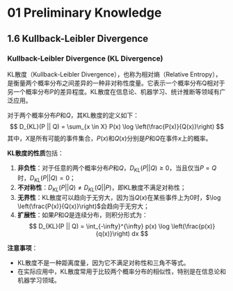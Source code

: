 # 01 Preliminary Knowledge

## 1.6 Kullback-Leibler Divergence

### Kullback-Leibler Divergence (KL Divergence)
KL散度（Kullback-Leibler Divergence），也称为相对熵（Relative Entropy），是衡量两个概率分布之间差异的一种非对称性度量。它表示一个概率分布Q相对于另一个概率分布P的差异程度。KL散度在信息论、机器学习、统计推断等领域有广泛应用。

对于两个概率分布$P$和$Q$，其KL散度的定义如下：
$$ D_{KL}(P || Q) = \sum_{x \in X} P(x) \log \left(\frac{P(x)}{Q(x)}\right) $$
其中，$X$是所有可能的事件集合，$P(x)$和$Q(x)$分别是$P$和$Q$在事件$x$上的概率。

**KL散度的性质**包括：
1. **非负性**：对于任意的两个概率分布$P$和$Q$，$D_{KL}(P || Q) \geq 0$，当且仅当$P = Q$时，$D_{KL}(P || Q) = 0$；
2. **不对称性**：$D_{KL}(P || Q) \neq D_{KL}(Q || P)$，即KL散度不满足对称性；
3. **无界性**：KL散度可以趋向于无穷大，因为当$Q(x)$在某些事件上为0时，$\log \left(\frac{P(x)}{Q(x)}\right)$会趋向于无穷大；
4. **扩展性**：如果$P$和$Q$是连续分布，则积分形式为：
   $$ D_{KL}(P || Q) = \int_{-\infty}^{\infty} p(x) \log \left(\frac{p(x)}{q(x)}\right) dx $$

**注意事项**：
- KL散度不是一种距离度量，因为它不满足对称性和三角不等式。
- 在实际应用中，KL散度常用于比较两个概率分布的相似性，特别是在信息论和机器学习领域。
